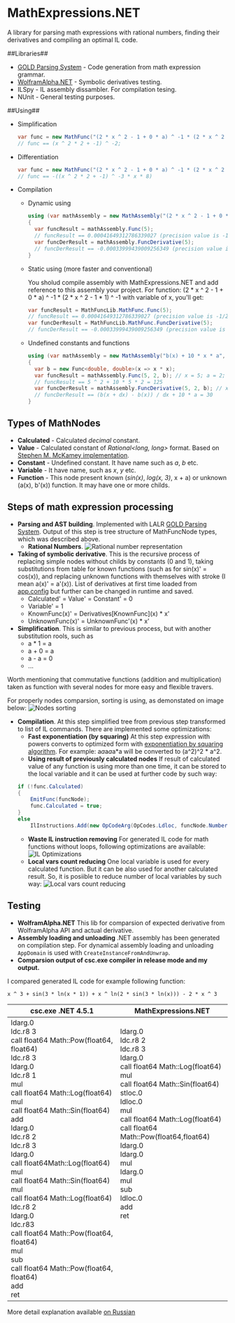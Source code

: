MathExpressions.NET
==============

A library for parsing math expressions with rational numbers, finding their derivatives and compiling an optimal IL code.

##Libraries##
* [GOLD Parsing System](http://goldparser.org/) - Code generation from math expression grammar.
* [WolframAlpha.NET](https://github.com/Genbox/WolframAlpha.NET) - Symbolic derivatives testing.
* ILSpy - IL assembly dissambler. For compilation tesing.
* NUnit - General testing purposes.

##Using##

* Simplification

  ```csharp
  var func = new MathFunc("(2 * x ^ 2 - 1 + 0 * a) ^ -1 * (2 * x ^ 2  - 1 * 1) ^ -1").Simplify();
  // func == (x ^ 2 * 2 + -1) ^ -2;
  ```

* Differentiation

  ```csharp
  var func = new MathFunc("(2 * x ^ 2 - 1 + 0 * a) ^ -1 * (2 * x ^ 2  - 1 * 1) ^ -1").GetDerivative();
  // func == -((x ^ 2 * 2 + -1) ^ -3 * x * 8)
  ```
 
* Compilation
 
  * Dynamic using
    ```csharp
    using (var mathAssembly = new MathAssembly("(2 * x ^ 2 - 1 + 0 * a) ^ -1 * (2 * x ^ 2  - 1 * 1) ^ -1", "x"))
    {
      var funcResult = mathAssembly.Func(5);
      // funcResult == 0.00041649312786339027 (precision value is -1/2401)
      var funcDerResult = mathAssembly.FuncDerivative(5);
      // funcDerResult == -0.00033999439009256349 (precision value is -40/117649)
    }
    ```
 
  * Static using (more faster and conventional)
 
    You sholud compile assembly with MathExpressions.NET and add reference to this assembly your project.
    For function: (2 * x ^ 2 - 1 + 0 * a) ^ -1 * (2 * x ^ 2  - 1 * 1) ^ -1 with variable of x, you'll get:
    ```csharp
    var funcResult = MathFuncLib.MathFunc.Func(5);
    // funcResult == 0.00041649312786339027 (precision value is -1/2401)
    var funcDerResult = MathFuncLib.MathFunc.FuncDerivative(5);
    // funcDerResult == -0.00033999439009256349 (precision value is -40/117649)
    ```
 
  * Undefined constants and functions
 
    ```csharp
    using (var mathAssembly = new MathAssembly("b(x) + 10 * x * a", "x"))
    {
      var b = new Func<double, double>(x => x * x);
      var funcResult = mathAssembly.Func(5, 2, b); // x = 5; a = 2; b = x ^ 2
      // funcResult == 5 ^ 2 + 10 * 5 * 2 = 125
      var funcDerResult = mathAssembly.FuncDerivative(5, 2, b); // x = 5; a = 2; b = x ^ 2
      // funcDerResult == (b(x + dx) - b(x)) / dx + 10 * a = 30
    }
    ```

## Types of MathNodes ##

* **Calculated** - Calculated *decimal* constant.
* **Value** - Calculated constant of *Rational<long, long>* format. Based on [Stephen M. McKamey implementation](http://exif-utils.googlecode.com/svn/trunk/ExifUtils/ExifUtils/Rational.cs).
* **Constant** - Undefined constant. It have name such as *a*, *b* etc.
* **Variable** - It have name, such as *x*, *y* etc.
* **Function** - This node present known (*sin(x)*, *log(x, 3)*, x + a) or unknown (a(x), b'(x)) function. It may have one or more childs.

## Steps of  math expression processing ##

* **Parsing and AST building**. Implemented with LALR [GOLD Parsing System](http://goldparser.org/). Output of this step is tree structure of MathFuncNode types, which was described above.
  * **Rational Numbers**.
![Rational number representation](http://habr.habrastorage.org/post_images/fc7/c73/526/fc7c73526dc83f8c341aa43f23d2b931.png)
* **Taking of symbolic derivative**. This is the recursive process of replacing simple nodes without childs by constants (0 and 1), taking substitutions from table for known functions (such as for sin(x)' = cos(x)), and replacing unknown functions with themselves with stroke (I mean a(x)' = a'(x)). List of derivatives at first time loaded from [app.config](https://github.com/KvanTTT/Math-Functions/blob/master/MathFunctions.GUI/app.config) but further can be changed in runtime and saved.
  * Calculated' = Value' = Constant' = 0
  * Variable' = 1
  * KnownFunc(x)' = Derivatives\[KnownFunc\](x) * x'
  * UnknownFunc(x)' = UnknownFunc'(x) * x'
* **Simplification**.  This is similar to previous process, but with another substitution rools, such as
  * a * 1 = a
  * a + 0 = a
  * a - a = 0
  * ...

Worth mentioning that commutative functions (addition and multiplication) taken as function with several nodes for more easy and flexible travers.

For properly nodes comparsion, sorting is using, as demonstated on image below:
![Nodes sorting](http://habrastorage.org/files/b78/215/c09/b78215c09a0441b8b96ab5a552da9250.png)

* **Compilation**. At this step simplified tree from previous step transformed to list of IL commands. There are implemented some optimizations:
  * **Fast exponentiation (by squaring)**
  At this step expression with powers converts to optimized form with [exponentiation by squaring algorithm](http://en.wikipedia.org/wiki/Exponentiation_by_squaring). For example: a*a*a*a*a*a will be converted to (a^2)^2 * a^2.
  * **Using result of previously calculated nodes**
If result of calculated value of any function is using more than one time, it can be stored to the local variable and it can be used at further code by such way:
  ```csharp
  if (!func.Calculated)
  {
      EmitFunc(funcNode);
      func.Calculated = true;
  }
  else
      IlInstructions.Add(new OpCodeArg(OpCodes.Ldloc, funcNode.Number));
  ```
  * **Waste IL instruction removing**
For generated IL code for math functions without loops, following optimizations are available:
  ![IL Optimizations](http://habrastorage.org/files/f2b/cc4/866/f2bcc48663a94d0c84c867583aefffc3.png)
  * **Local vars count reducing**
   One local variable is used for every calculated function. But it can be also used for another calculated result. So, it is posiible to reduce number of local variables by such way:
  ![Local vars count reducing](http://habrastorage.org/files/ab0/a27/c29/ab0a27c29a3843af9e32b867b78cf4de.png)

## Testing ##

* **WolframAlpha.NET**
  This lib for comparsion of expected derivative from WolframAlpha API and actual derivative.
* **Assembly loading and unloading**
  .NET assembly has been generated on compilation step. For dynamical assembly loading and unloading ```AppDomain``` is used with ```CreateInstanceFromAndUnwrap```.
* **Comparsion output of csc.exe compiler in release mode and my output.**

I compared generated IL code for example following function:

```x ^ 3 + sin(3 * ln(x * 1)) + x ^ ln(2 * sin(3 * ln(x))) - 2 * x ^ 3```

  **csc.exe .NET 4.5.1**                                    | **MathExpressions.NET**
  ----------------------------------------------------------|--------------------------------------------------
  ldarg.0<br/>ldc.r8 3<br/>call float64 Math::Pow(float64, float64)<br/>ldc.r8 3<br/>ldarg.0<br/>ldc.r8 1<br/>mul<br/>call float64 Math::Log(float64)<br/>mul<br/>call float64 Math::Sin(float64)<br/>add<br/>ldarg.0<br/>ldc.r8 2<br/>ldc.r8 3<br/>ldarg.0<br/>call float64Math::Log(float64)<br/>mul<br/>call float64 Math::Sin(float64)<br/>mul<br/>call float64 Math::Log(float64)<br/>ldc.r8 2<br/>ldarg.0<br/>ldc.r83<br/>call float64 Math::Pow(float64, float64)<br/>mul<br/>sub<br/>call float64 Math::Pow(float64, float64)<br/>add<br/>ret  |  ldarg.0<br/>ldc.r8 2<br/>ldc.r8 3<br/>ldarg.0<br/>call float64 Math::Log(float64)<br/>mul<br/>call float64 Math::Sin(float64)<br/>stloc.0<br/>ldloc.0<br/>mul<br/>call float64 Math::Log(float64)<br/>call float64 Math::Pow(float64,float64)<br/>ldarg.0<br/>ldarg.0<br/>mul<br/>ldarg.0<br/>mul<br/>sub<br/>ldloc.0<br/>add<br/>ret<br/><br/><br/><br/><br/><br/><br/><br/><br/>


More detail explanation available [on Russian](http://habrahabr.ru/post/150043/)

